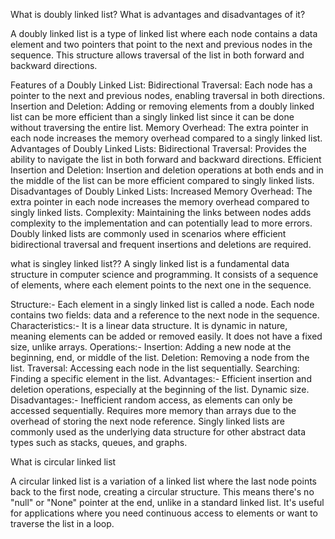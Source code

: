 What is doubly linked list? What is advantages and disadvantages of it?

A doubly linked list is a type of linked list where each node contains a data element and two pointers that point to the next and previous nodes in the sequence. This structure allows traversal of the list in both forward and backward directions.

Features of a Doubly Linked List:
Bidirectional Traversal: Each node has a pointer to the next and previous nodes, enabling traversal in both directions.
Insertion and Deletion: Adding or removing elements from a doubly linked list can be more efficient than a singly linked list since it can be done without traversing the entire list.
Memory Overhead: The extra pointer in each node increases the memory overhead compared to a singly linked list.
Advantages of Doubly Linked Lists:
Bidirectional Traversal: Provides the ability to navigate the list in both forward and backward directions.
Efficient Insertion and Deletion: Insertion and deletion operations at both ends and in the middle of the list can be more efficient compared to singly linked lists.
Disadvantages of Doubly Linked Lists:
Increased Memory Overhead: The extra pointer in each node increases the memory overhead compared to singly linked lists.
Complexity: Maintaining the links between nodes adds complexity to the implementation and can potentially lead to more errors.
Doubly linked lists are commonly used in scenarios where efficient bidirectional traversal and frequent insertions and deletions are required.


what is singley linked list??
A singly linked list is a fundamental data structure in computer science and programming. It consists of a sequence of elements, where each element points to the next one in the sequence.

Structure:-
Each element in a singly linked list is called a node.
Each node contains two fields: data and a reference to the next node in the sequence.
Characteristics:-
It is a linear data structure.
It is dynamic in nature, meaning elements can be added or removed easily.
It does not have a fixed size, unlike arrays.
Operations:-
Insertion: Adding a new node at the beginning, end, or middle of the list.
Deletion: Removing a node from the list.
Traversal: Accessing each node in the list sequentially.
Searching: Finding a specific element in the list.
Advantages:-
Efficient insertion and deletion operations, especially at the beginning of the list.
Dynamic size.
Disadvantages:-
Inefficient random access, as elements can only be accessed sequentially.
Requires more memory than arrays due to the overhead of storing the next node reference.
Singly linked lists are commonly used as the underlying data structure for other abstract data types such as stacks, queues, and graphs.


 
What is circular linked list 

A circular linked list is a variation of a linked list where the last node points back to the first node, creating a circular structure. This means there's no "null" or "None" pointer at the end, unlike in a standard linked list. It's useful for applications where you need continuous access to elements or want to traverse the list in a loop.





